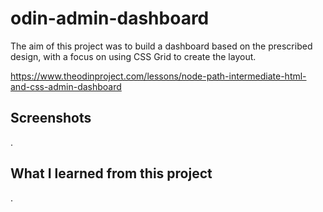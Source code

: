 # odin-admin-dashboard

The aim of this project was to build a dashboard based on the prescribed design, with a focus on using CSS Grid to create the layout.

https://www.theodinproject.com/lessons/node-path-intermediate-html-and-css-admin-dashboard

## Screenshots

.

## What I learned from this project

.
